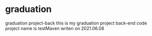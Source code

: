 # graduation
graduation project-back
this is my graduation project back-end code
project name is testMaven
writen on 2021.06.08
